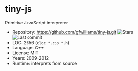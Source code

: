 # tiny-js

Primitive JavaScript interpreter.

* Repository: https://github.com/gfwilliams/tiny-js.git <img src="https://img.shields.io/github/stars/gfwilliams/tiny-js?label=&style=flat-square" alt="Stars"><img src="https://img.shields.io/github/last-commit/gfwilliams/tiny-js?label=&style=flat-square" alt="Last commit">
* LOC:        2656 (`cloc *.cpp *.h`)
* Language:   C++
* License:    MIT
* Years:      2009-2012
* Runtime:    interprets from source
